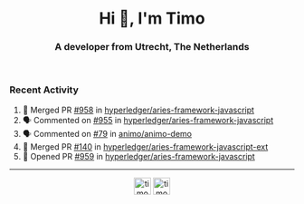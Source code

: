 <h1 align="center">Hi 👋, I'm Timo</h1>
<h3 align="center">A developer from Utrecht, The Netherlands</h3>
<br/>
<!-- https://github.com/rahuldkjain/github-profile-readme-generator --!>

<!--  <p align="left"><img src="https://github-readme-stats.vercel.app/api?username=timoglastra&show_icons=true&count_private=true&" alt="timoglastra" /></p> --!>

<!--
Github language stats
<p align="left"><img src="https://github-readme-stats.vercel.app/api/top-langs/?username=timoglastra&layout=compact" alt="timoglastra" /><p>
-->

<!-- Codestats language stats -->
<!-- <p align="left"><img src="https://codestats-readme.vercel.app/api/top-langs/?username=timoglastra&layout=compact&language_count=12" alt="timoglastra" /><p>    --!>
  
<h3>Recent Activity</h3>

<!--START_SECTION:activity-->
1. 🎉 Merged PR [#958](https://github.com/hyperledger/aries-framework-javascript/pull/958) in [hyperledger/aries-framework-javascript](https://github.com/hyperledger/aries-framework-javascript)
2. 🗣 Commented on [#955](https://github.com/hyperledger/aries-framework-javascript/issues/955) in [hyperledger/aries-framework-javascript](https://github.com/hyperledger/aries-framework-javascript)
3. 🗣 Commented on [#79](https://github.com/animo/animo-demo/issues/79) in [animo/animo-demo](https://github.com/animo/animo-demo)
4. 🎉 Merged PR [#140](https://github.com/hyperledger/aries-framework-javascript-ext/pull/140) in [hyperledger/aries-framework-javascript-ext](https://github.com/hyperledger/aries-framework-javascript-ext)
5. 💪 Opened PR [#959](https://github.com/hyperledger/aries-framework-javascript/pull/959) in [hyperledger/aries-framework-javascript](https://github.com/hyperledger/aries-framework-javascript)
<!--END_SECTION:activity-->

---

<p align="center">
<a href="https://twitter.com/timoglastra" target="blank"><img align="center" src="https://cdn.jsdelivr.net/npm/simple-icons@3.0.1/icons/twitter.svg" alt="timoglastra" height="30" width="30" /></a>
<a href="https://linkedin.com/in/timoglastra" target="blank"><img align="center" src="https://cdn.jsdelivr.net/npm/simple-icons@3.0.1/icons/linkedin.svg" alt="timoglastra" height="30" width="30" /></a>
</p>



